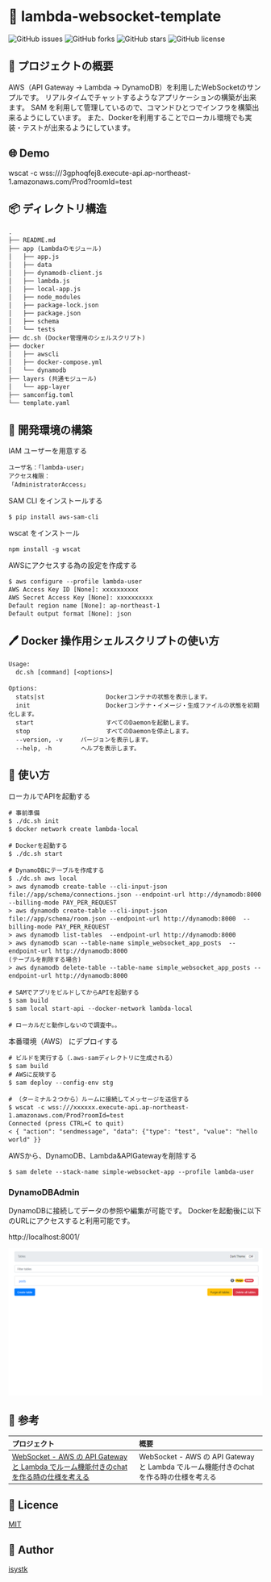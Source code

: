 🌙 lambda-websocket-template
====

![GitHub issues](https://img.shields.io/github/issues/isystk/lambda-websocket-template)
![GitHub forks](https://img.shields.io/github/forks/isystk/lambda-websocket-template)
![GitHub stars](https://img.shields.io/github/stars/isystk/lambda-websocket-template)
![GitHub license](https://img.shields.io/github/license/isystk/lambda-websocket-template)

## 📗 プロジェクトの概要

AWS（API Gateway → Lambda → DynamoDB）を利用したWebSocketのサンプルです。
リアルタイムでチャットするようなアプリケーションの構築が出来ます。
SAM を利用して管理しているので、コマンドひとつでインフラを構築出来るようにしています。
また、Dockerを利用することでローカル環境でも実装・テストが出来るようにしています。

## 🌐 Demo

wscat -c wss:///3gphoqfej8.execute-api.ap-northeast-1.amazonaws.com/Prod?roomId=test

## 📦 ディレクトリ構造

```
.
├── README.md
├── app (Lambdaのモジュール)
│   ├── app.js
│   ├── data
│   ├── dynamodb-client.js
│   ├── lambda.js
│   ├── local-app.js
│   ├── node_modules
│   ├── package-lock.json
│   ├── package.json
│   ├── schema
│   └── tests
├── dc.sh (Docker管理用のシェルスクリプト)
├── docker
│   ├── awscli
│   ├── docker-compose.yml
│   └── dynamodb
├── layers (共通モジュール)
│   └── app-layer
├── samconfig.toml
└── template.yaml
```

## 🔧 開発環境の構築

IAM ユーザーを用意する
```
ユーザ名：「lambda-user」
アクセス権限：
「AdministratorAccess」
```

SAM CLI をインストールする
```
$ pip install aws-sam-cli
```

wscat をインストール
```
npm install -g wscat
```

AWSにアクセスする為の設定を作成する
```
$ aws configure --profile lambda-user 
AWS Access Key ID [None]: xxxxxxxxxx
AWS Secret Access Key [None]: xxxxxxxxxx
Default region name [None]: ap-northeast-1
Default output format [None]: json
```

## 🖊️ Docker 操作用シェルスクリプトの使い方

```
Usage:
  dc.sh [command] [<options>]

Options:
  stats|st                 Dockerコンテナの状態を表示します。
  init                     Dockerコンテナ・イメージ・生成ファイルの状態を初期化します。
  start                    すべてのDaemonを起動します。
  stop                     すべてのDaemonを停止します。
  --version, -v     バージョンを表示します。
  --help, -h        ヘルプを表示します。
```

## 💬 使い方

ローカルでAPIを起動する
```
# 事前準備
$ ./dc.sh init
$ docker network create lambda-local

# Dockerを起動する
$ ./dc.sh start

# DynamoDBにテーブルを作成する
$ ./dc.sh aws local
> aws dynamodb create-table --cli-input-json file://app/schema/connections.json --endpoint-url http://dynamodb:8000  --billing-mode PAY_PER_REQUEST
> aws dynamodb create-table --cli-input-json file://app/schema/room.json --endpoint-url http://dynamodb:8000  --billing-mode PAY_PER_REQUEST
> aws dynamodb list-tables  --endpoint-url http://dynamodb:8000 
> aws dynamodb scan --table-name simple_websocket_app_posts  --endpoint-url http://dynamodb:8000
(テーブルを削除する場合)
> aws dynamodb delete-table --table-name simple_websocket_app_posts --endpoint-url http://dynamodb:8000

# SAMでアプリをビルドしてからAPIを起動する
$ sam build
$ sam local start-api --docker-network lambda-local

# ローカルだと動作しないので調査中。。

```

本番環境（AWS） にデプロイする
```
# ビルドを実行する（.aws-samディレクトリに生成される）
$ sam build
# AWSに反映する
$ sam deploy --config-env stg

# （ターミナル２つから）ルームに接続してメッセージを送信する
$ wscat -c wss:///xxxxxx.execute-api.ap-northeast-1.amazonaws.com/Prod?roomId=test
Connected (press CTRL+C to quit)
< { "action": "sendmessage", "data": {"type": "test", "value": "hello world" }}
```

AWSから、DynamoDB、Lambda&APIGatewayを削除する
```
$ sam delete --stack-name simple-websocket-app --profile lambda-user
```

### DynamoDBAdmin
DynamoDBに接続してデータの参照や編集が可能です。
Dockerを起動後に以下のURLにアクセスすると利用可能です。

http://localhost:8001/

![DynamoDB-Admin](./dynamodb-admin.png "WSL-MySQL")


## 🎨 参考

| プロジェクト| 概要|
| :---------------------------------------| :-------------------------------|
| [WebSocket - AWS の API Gateway と Lambda でルーム機能付きのchatを作る時の仕様を考える](https://qiita.com/anfangd/items/ebcd77173341b10b3684)| WebSocket - AWS の API Gateway と Lambda でルーム機能付きのchatを作る時の仕様を考える |

## 🎫 Licence

[MIT](https://github.com/isystk/lambda-websocket-template/blob/master/LICENSE)

## 👀 Author

[isystk](https://github.com/isystk)
